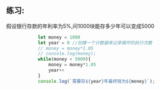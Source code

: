 ## 练习:

假设银行存款的年利率为5%,问1000块能存多少年可以变成5000

```js
			let money = 1000
			let year = 0 //创建一个计数器来记录循环的执行次数
			// money = money*1.05 
			// console.log(money);
			while(money < 5000){
				money = money*1.05 
				year++
			}
			console.log(`需要存${year}年最终钱为${money}`);
```



